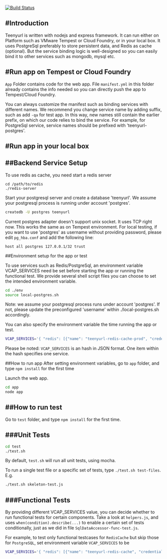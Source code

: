 [![Build Status](https://travis-ci.org/vmw-tmpst/heroapp-TeenyURL.png?branch=master)](https://travis-ci.org/vmw-tmpst/heroapp-TeenyURL)

#Introduction
--------------

Teenyurl is written with nodejs and express framework. It can run either on Platform such as VMware Tempest or Cloud Foundry, or in your local box. It uses PostgreSql preferably to store persistent data, and Redis as cache (optional). But the service binding logic is well-designed so you can easily bind it to other services such as mongodb, mysql etc.

#Run app on Tempest or Cloud Foundry
--------------
`App` Folder contains code for the web app. File `manifest.yml` in this folder already contains the info needed so you can directly push the app to Tempest/Cloud Foundry.

You can always customize the manifest such as binding services with different names. We recommend you change service name by adding suffix, such as add `-qa` for test app. In this way, new names still contain the earlier prefix, on which our code relies to bind the service. For example, for PostgreSql service, service names should be prefixed with 'teenyurl-postgres'.


#Run app in your local box
--------------

##Backend Service Setup
--------------

To use redis as cache, you need start a redis server
```
cd /path/to/redis
./redis-server
```

Start your postgresql server and create a database 'teenyurl'.
We assume your postgresql process is running under account 'postgres'.

```bash
createdb -U postgres teenyurl
```

Current postgres adapter doesn't support unix socket. It uses TCP right now. This works the same as on Tempest environment.
For local testing, if you want to use 'postgres' as username without providing password, please edit `pg_hba.conf` and add the following line:

```
host all postgres 127.0.0.1/32 trust
```

##Environment setup for the app or test

To use services such as Redis/PostgreSql, an environment variable VCAP_SERVICES need be set before starting the app or running the functional test. We provide several shell script files you can choose to set the intended environment variable.

```bash
cd ./env
source local-postgres.sh
```
Note: we assume your postgresql process runs under account 'postgres'.  If not, please update the preconfigured 'username' within ./local-postgres.sh accordingly.

You can also specify the environment variable the time running the app or test.

```bash
VCAP_SERVICES='{ "redis": [{"name": "teenyurl-redis-cache-prod", "credentials": { "host": "YOUR_REDIS_HOST", "port": YOUR_REDIS_PORT, "password": "YOUR_REDIS_PASSWORD" } }] , "postgres": [{"name" : "teenyurl-postgres-prod", "credentials" : { "database" : "teenyurl", "username" : "postgres" }}] }' COMMAND
```

Please be noted: `VCAP_SERVICES` is an hash in JSON format. One item within the hash specifies one service.

##How to run app
After setting environment variables, go to `app` folder, and type `npm install` for the first time

Launch the web app.

```bash
cd app
node app
```

##How to run test
---------------

Go to `test` folder, and type `npm install` for the first time.

###Unit Tests
----------------
```bash
cd test
./test.sh
```
By default, `test.sh` will run all unit tests, using mocha.

To run a single test file or a specific set of tests, type `./test.sh test-files`. E.g.

```bash
./test.sh skeleton-test.js
```

###Functional Tests
----------------

By providing different VCAP_SERVICES value, you can decide whether to run functional tests for certain components.
Take a look at `helpers.js`, and uses `when(condition).describe(...)` to enable a certain set of tests conditionally, just as we did in file `SqlDataAccessor-func-test.js`.

For example, to test only functional testcases for `RedisCache` but skip those for `PostgreSQL`, set environment variable `VCAP_SERVICES` to be

```bash
VCAP_SERVICES='{ "redis": [{"name": "teenyurl-redis-cache", "credentials": { "host": "YOUR_REDIS_HOST", "port": YOUR_REDIS_PORT, "password": "YOUR_REDIS_PASSWORD" } }] }' ./test.sh
```
